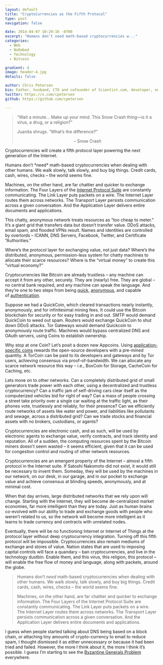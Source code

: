 ```yaml
---
layout: default
title: "CryptoCurrencies as the Fifth Protocol"
type: post
navigation: false

date: 2014-04-07 10:29:16 -0700
excerpt: "Humans don’t need math-based cryptocurrencies w..."
categories:
  - Web
  - NoEmbed
  - Technology
  - Bitcoin

gradient: 4
image: header-4.jpg
details: false

author: Chris Petersen
bio: Father, husband, CTO and cofounder of Scientist.com, developer, entrepreneur and technologist.
twitter: https://x.com/cpetersen
github: https://github.com/cpetersen

---
```


<blockquote><p>&#8220;Wait a minute&#8230; Make up your mind. This Snow Crash thing—is it a virus, a drug, or a religion?&#8221;</p>
<p>Juanita shrugs. &#8220;What&#8217;s the difference?&#8221;</p>
<p style="text-align:center;">&#8211; Snow Crash</p>
</blockquote>
<p>Cryptocurrencies will create a fifth protocol layer powering the next generation of the Internet.</p>
<p>Humans don&#8217;t *need* math-based cryptocurrencies when dealing with other humans. We walk slowly, talk slowly, and buy big things. Credit cards, cash, wires, checks &#8211; the world seems fine.</p>
<p>Machines, on the other hand, are far chattier and quicker to exchange information. The Four Layers of the <a href="http://en.wikipedia.org/wiki/Internet_protocol_suite">Internet Protocol Suite</a> are constantly communicating. The Link Layer puts packets on a wire. The Internet Layer routes them across networks. The Transport Layer persists communication across a given conversation. And the Application Layer delivers entire documents and applications.</p>
<p>This chatty, anonymous network treats resources as &#8220;too cheap to meter.&#8221; It&#8217;s a giant grid that transfers data but doesn&#8217;t transfer value. DDoS attacks, email spam, and flooded VPNs result. Names and identities are controlled by overlords &#8211; ICANN, DNS Servers, Facebook, Twitter, and Certificate &#8220;Authorities.&#8221;</p>
<p>Where&#8217;s the protocol layer for exchanging value, not just data? Where&#8217;s the distributed, anonymous, permission-less system for chatty machines to allocate their scarce resources? Where is the &#8220;virtual money&#8221; to create this &#8220;virtual economy?&#8221;</p>
<p>Cryptocurrencies like Bitcoin are already trustless &#8211; any machine can accept it from any other, securely. They are (nearly) free. They are global &#8211; no central bank required, and any machine can speak the language. And they&#8217;re one to two steps from being <a href="http://www.fastcoin.ca/">quick</a>, <a href="http://zerocoin.org/">anonymous</a>, and capable of <a href="https://www.namecoin.org/">authentication</a>.</p>
<p>Suppose we had a QuickCoin, which cleared transactions nearly instantly, anonymously, and for infinitesimal mining fees. It could use the Bitcoin blockchain for security or for easy trading in and out. SMTP would demand QuickCoin to weed out spam. Routers would exchange QuickCoin to shut down DDoS attacks. Tor Gateways would demand Quickcoin to anonymously route traffic. Machines would bypass centralized DNS and OAuth servers, using Coins to establish ownership.</p>
<p>Why stop at one Coin? Let&#8217;s posit a dozen new Appcoins. Using <a href="http://startupboy.com/2014/03/09/the-bitcoin-model-for-crowdfunding/">application-specific coins</a> rewards the open-source developers with a pre-mined quantity. A TorCoin can be paid to its developers and gateways and by Tor users, achieving consensus via proof-of-bandwidth. We can allocate any scarce network resource this way &#8211; i.e., BoxCoin for Storage, CacheCoin for Caching, etc.</p>
<p>Lets move on to other networks. Can a completely distributed grid of small generators trade power with each other, using a decentralized and trustless cryptocurrency? Can a traffic jam of self-driving cars clear itself as the computerized vehicles bid for right of way? Can a mass of people crossing a street take priority over a single car waiting at the traffic light, as their phones vote, trustlessly and reliably, for their presence? Can we efficiently route networks of assets like water and power, and liabilities like pollutants and sewage, across a distributed grid? Can we trade stocks and financial assets with no brokers, custodians, or agents?</p>
<p>Cryptocurrencies are electronic cash, and as such, will be used by electronic agents to exchange value, verify contracts, and track identity and reputation. All of a sudden, the computing resources spent by the Bitcoin miners doesn&#8217;t seem wasted &#8211; it seems efficient, given that it can be used for congestion control and routing of other network resources.</p>
<p>Cryptocurrencies are an emergent property of the Internet &#8211; almost a fifth protocol in the Internet suite. If Satoshi Nakomoto did not exist, it would still be necessary to invent them. Someday, they will be used by the machines in our network, on our desk, in our garage, and in our pocket to exchange value and achieve consensus at blinding speeds, anonymously, and at minimal cost.</p>
<p>When that day arrives, large distributed networks that we rely upon will change. Starting with the Internet, they will become de-centralized market economies, far more intelligent than they are today. Just as human brains co-evolved with our ability to trade and exchange goods with people who weren&#8217;t related to us, so the network will become more intelligent as it learns to trade currency and contracts with unrelated nodes.</p>
<p>Eventually, there will be no functioning Internet or Internet of Things at the protocol layer without deep cryptocurrency integration. Turning off this fifth protocol will be impossible. Cryptocurrencies also remain mediums of exchange and stores of value. Nation states that are used to imposing capital controls will face a quandary &#8211; ban cryptocurrencies, and live in the technology dustbin. Enable them, and this virus, this religion, this protocol &#8211; will enable the free flow of money and language, along with packets, around the globe.</p>



 > Humans don’t *need* math-based cryptocurrencies when dealing with other humans. We walk slowly, talk slowly, and buy big things. Credit cards, cash, wires, checks – the world seems fine. 
 > 
 >  Machines, on the other hand, are far chattier and quicker to exchange information. The Four Layers of the Internet Protocol Suite are constantly communicating. The Link Layer puts packets on a wire. The Internet Layer routes them across networks. The Transport Layer persists communication across a given conversation. And the Application Layer delivers entire documents and applications. 

 I guess when people started talking about DNS being based on a block chain, or attaching tiny amounts of crypto-currency to email to reduce spam, I thought dismissed it as either unnecessary or because it had been tried and failed. However, the more I think about it, the more I think it’s possible. I guess I’m starting to see the  [Byzantine Generals Problem](http://en.wikipedia.org/wiki/Byzantine_fault_tolerance)  everywhere. 
